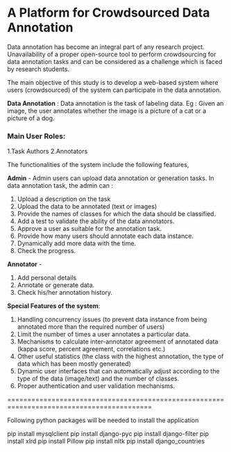 # A Platform for Crowdsourced Data Annotation 

Data annotation has become an integral part of any research project. Unavailability of a proper open-source tool to perform crowdsourcing for data annotation tasks and can be considered as a challenge which is faced by research students.

The main objective of this study is to develop a web-based system where users (crowdsourced) of the system can participate in the data annotation.

<b>Data Annotation</b> : Data annotation is the task of labeling data.
		Eg : Given an image, the user annotates whether the image is a picture of a cat or a picture of a dog.

<h3>Main User Roles:</h3>
1.Task Authors
2.Annotators

The functionalities of the system include the following features,

<b>Admin</b> - Admin users can upload data annotation or generation tasks. 
In data annotation task, the admin can :
1.	Upload a description on the task 
2.	Upload the data to be annotated (text or images)
3.	Provide the names of classes for which the data should be classified.
4.	Add a test to validate the ability of the data annotators.
5.	Approve a user as suitable for the annotation task.
6.	Provide how many users should annotate each data instance.
7.	Dynamically add more data with the time.
9.	Check the progress.


<b>Annotator</b> -
1.	Add personal details
2.	Annotate or generate data.
3.	Check his/her annotation history.

<b>Special Features of the system</b>:
1.	Handling concurrency issues (to prevent data instance from being annotated more than the required number of users)
2.	Limit the number of times a user annotates a particular data.
3.	Mechanisms to calculate inter-annotator agreement of annotated data (kappa score, percent agreement, correlations etc.)
4.	Other useful statistics (the class with the highest annotation, the type of data which has been mostly generated)
5.	Dynamic user interfaces that can automatically adjust according to the type of the data (image/text) and the number of classes.
6.	Proper authentication and user validation mechanisms.


==========================================================================================


Following python packages will be needed to install the application

pip install mysqlclient
pip install django-pyc
pip install django-filter
pip install xlrd
pip install Pillow
pip install nltk
pip install django_countries
